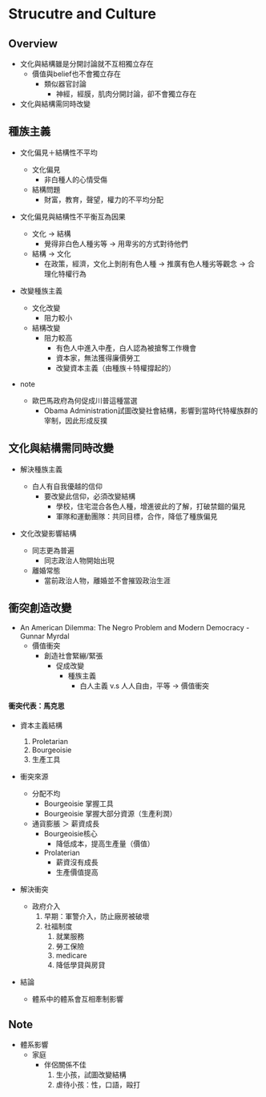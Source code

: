 # Strucutre and Culture

## Overview
* 文化與結構雖是分開討論就不互相獨立存在
    * 價值與belief也不會獨立存在
        * 類似器官討論
            * 神經，經膜，肌肉分開討論，卻不會獨立存在
* 文化與結構需同時改變

## 種族主義
* 文化偏見＋結構性不平均
    * 文化偏見
        * 非白種人的心情受傷
    * 結構問題
        * 財富，教育，聲望，權力的不平均分配

* 文化偏見與結構性不平衡互為因果
    * 文化 -> 結構
         * 覺得非白色人種劣等 -> 用卑劣的方式對待他們
     * 結構 -> 文化
        * 在政策，經濟，文化上剝削有色人種 -> 推廣有色人種劣等觀念 -> 合理化特權行為  
* 改變種族主義
    * 文化改變
        * 阻力較小
    * 結構改變
        * 阻力較高
            * 有色人中進入中產，白人認為被搶奪工作機會
            * 資本家，無法獲得廉價勞工
            * 改變資本主義（由種族＋特權撐起的）
* note
    * 歐巴馬政府為何促成川普這種當選
        * Obama Administration試圖改變社會結構，影響到當時代特權族群的宰制，因此形成反撲

## 文化與結構需同時改變
* 解決種族主義
    * 白人有自我優越的信仰
        * 要改變此信仰，必須改變結構
            * 學校，住宅混合各色人種，增進彼此的了解，打破禁錮的偏見
            * 軍隊和運動團隊：共同目標，合作，降低了種族偏見

* 文化改變影響結構
    * 同志更為普遍
        * 同志政治人物開始出現
    * 離婚常態
        * 當前政治人物，離婚並不會摧毀政治生涯

## 衝突創造改變
* An American Dilemma: The Negro Problem and Modern Democracy - Gunnar Myrdal
    * 價值衝突
        * 創造社會緊繃/緊張
            * 促成改變
                * 種族主義
                    * 白人主義 v.s 人人自由，平等 -> 價值衝突


#### 衝突代表：馬克思
* 資本主義結構
    1. Proletarian
    2. Bourgeoisie
    3. 生產工具
* 衝突來源
    * 分配不均
        * Bourgeoisie 掌握工具
        * Bourgeoisie 掌握大部分資源（生產利潤）
    * 通貨膨脹 ＞ 薪資成長
        * Bourgeoisie核心
            * 降低成本，提高生產量（價值）
        * Prolaterian
            * 薪資沒有成長
            * 生產價值提高
* 解決衝突
    * 政府介入
        1. 早期：軍警介入，防止廠房被破壞
        2. 社福制度
            1. 就業服務
            2. 勞工保險
            3. medicare
            4. 降低學貸與房貸

* 結論
    * 體系中的體系會互相牽制影響


## Note
* 體系影響
    * 家庭
        * 伴侶關係不佳
            1. 生小孩，試圖改變結構
            2. 虐待小孩：性，口語，毆打
